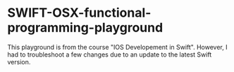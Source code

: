 # SWIFT-OSX-functional-programming-playground
This playground is from the course "IOS Developement in Swift". However, I had to troubleshoot a few changes due to an update to the latest Swift version.
